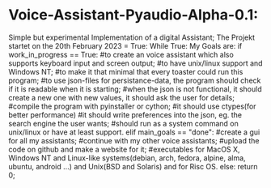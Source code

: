 # Voice-Assistant-Pyaudio-Alpha-0.1:
Simple but experimental Implementation of a digital Assistant;
The Projekt startet on the 20th February 2023 = True:
While True:
My Goals are:
if work_in_progress == True:
#to create an voice assistant which also supports keyboard input and screen output;
#to have unix/linux support and Windows NT;
#to make it that minimal that every toaster could run this program;
#to use json-files for persistance-data, the program should check if it is readable when it is starting;
#when the json is not functional, it should create a new one with new values, it should ask the user for details; 
#compile the program with pyinstaller or cython;
#it should use ctypes(for better performance)
#it should write preferences into the json, eg. the search engine the user wants;
#should run as a system command on unix/linux or have at least support.
elif main_goals == "done":
#create a gui for all my assistants;
#continue with my other voice assistants;
#upload the code on github and make a website for it;
#executables for MacOS X, Windows NT and Linux-like systems(debian, arch, fedora, alpine, alma, ubuntu, android ...) and Unix(BSD and Solaris) and for Risc OS.
else:
return 0;
